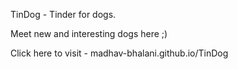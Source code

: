 TinDog - Tinder for dogs.

Meet new and interesting dogs here ;)

Click here to visit - madhav-bhalani.github.io/TinDog
